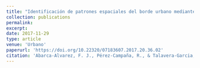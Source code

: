 ```yaml
---
title: "Identificación de patrones espaciales del borde urbano mediante mapas Auto-Organizados de la centralidad de la red viaria."
collection: publications
permalink:
excerpt:
date: 2017-11-29
type: article
venue: 'Urbano'
paperurl: 'https://doi.org/10.22320/07183607.2017.20.36.02'
citation: 'Abarca-Alvarez, F. J., Pérez-Campaña, R., & Talavera-Garcia, R. (2017). Identificación de patrones espaciales del borde urbano mediante mapas Auto-Organizados de la centralidad de la red viaria. <i>Urbano</i>, 20(36), 18-29.'
---
```

